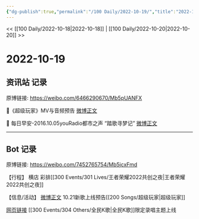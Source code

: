 ```yaml
---
{"dg-publish":true,"permalink":"/100 Daily/2022-10-19/","title":"2022-10-19","created":"2022-11-09T02:25:40.000+08:00","updated":"2023-04-11T14:46:33.094+08:00"}
---
```



<< [[100 Daily/2022-10-18\|2022-10-18]] | [[100 Daily/2022-10-20\|2022-10-20]] >>

# 2022-10-19

## 资讯站 记录

原博链接: https://weibo.com/6466290670/Mb5pUANFX

🌟《超级玩家》MV与音频预告 [微博正文](https://weibo.com/detail/4826359618603293)

🌟 每日早安-2016.10.05youRadio都市之声
“踏歌寻梦记” [微博正文](https://weibo.com/detail/4826207847188933)

---
## Bot 记录

原博链接: https://weibo.com/7452765754/Mb5jcxFmd

【行程】
横店 彩排[[300 Events/301 Lives/王者荣耀2022共创之夜\|王者荣耀2022共创之夜]]

【信息/活动】
[微博正文](https://weibo.com/detail/4826358323088031) 10.21新歌上线预告[[200 Songs/超级玩家\|超级玩家]]

[网页链接](https://weibo.cn/sinaurl?u=https%3A%2F%2Fstatic-g7.kg.qq.com%2Fgtimg%2Fmusic%2Fcommon%2Fupload%2Fkgvisual%2FZY8-ij46B%2Findex.html) [[300 Events/304 Others/全民K歌\|全民K歌]]限定录唱主题上线
